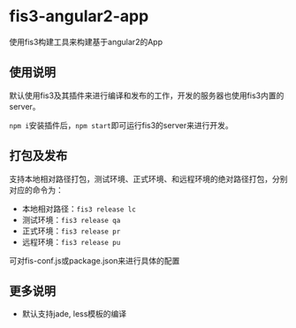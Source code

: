 # fis3-angular2-app

使用fis3构建工具来构建基于angular2的App

## 使用说明

默认使用fis3及其插件来进行编译和发布的工作，开发的服务器也使用fis3内置的server。

`npm i`安装插件后，`npm start`即可运行fis3的server来进行开发。

## 打包及发布

支持本地相对路径打包，测试环境、正式环境、和远程环境的绝对路径打包，分别对应的命令为：

* 本地相对路径：`fis3 release lc`
* 测试环境：`fis3 release qa`
* 正式环境：`fis3 release pr`
* 远程环境：`fis3 release pu`

可对fis-conf.js或package.json来进行具体的配置

## 更多说明

* 默认支持jade, less模板的编译
